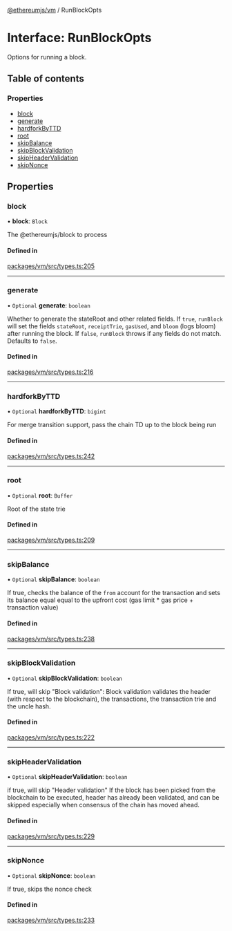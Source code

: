 [@ethereumjs/vm](../README.md) / RunBlockOpts

# Interface: RunBlockOpts

Options for running a block.

## Table of contents

### Properties

- [block](RunBlockOpts.md#block)
- [generate](RunBlockOpts.md#generate)
- [hardforkByTTD](RunBlockOpts.md#hardforkbyttd)
- [root](RunBlockOpts.md#root)
- [skipBalance](RunBlockOpts.md#skipbalance)
- [skipBlockValidation](RunBlockOpts.md#skipblockvalidation)
- [skipHeaderValidation](RunBlockOpts.md#skipheadervalidation)
- [skipNonce](RunBlockOpts.md#skipnonce)

## Properties

### block

• **block**: `Block`

The @ethereumjs/block to process

#### Defined in

[packages/vm/src/types.ts:205](https://github.com/ethereumjs/ethereumjs-monorepo/blob/master/packages/vm/src/types.ts#L205)

___

### generate

• `Optional` **generate**: `boolean`

Whether to generate the stateRoot and other related fields.
If `true`, `runBlock` will set the fields `stateRoot`, `receiptTrie`, `gasUsed`, and `bloom` (logs bloom) after running the block.
If `false`, `runBlock` throws if any fields do not match.
Defaults to `false`.

#### Defined in

[packages/vm/src/types.ts:216](https://github.com/ethereumjs/ethereumjs-monorepo/blob/master/packages/vm/src/types.ts#L216)

___

### hardforkByTTD

• `Optional` **hardforkByTTD**: `bigint`

For merge transition support, pass the chain TD up to the block being run

#### Defined in

[packages/vm/src/types.ts:242](https://github.com/ethereumjs/ethereumjs-monorepo/blob/master/packages/vm/src/types.ts#L242)

___

### root

• `Optional` **root**: `Buffer`

Root of the state trie

#### Defined in

[packages/vm/src/types.ts:209](https://github.com/ethereumjs/ethereumjs-monorepo/blob/master/packages/vm/src/types.ts#L209)

___

### skipBalance

• `Optional` **skipBalance**: `boolean`

If true, checks the balance of the `from` account for the transaction and sets its
balance equal equal to the upfront cost (gas limit * gas price + transaction value)

#### Defined in

[packages/vm/src/types.ts:238](https://github.com/ethereumjs/ethereumjs-monorepo/blob/master/packages/vm/src/types.ts#L238)

___

### skipBlockValidation

• `Optional` **skipBlockValidation**: `boolean`

If true, will skip "Block validation":
Block validation validates the header (with respect to the blockchain),
the transactions, the transaction trie and the uncle hash.

#### Defined in

[packages/vm/src/types.ts:222](https://github.com/ethereumjs/ethereumjs-monorepo/blob/master/packages/vm/src/types.ts#L222)

___

### skipHeaderValidation

• `Optional` **skipHeaderValidation**: `boolean`

if true, will skip "Header validation"
If the block has been picked from the blockchain to be executed,
header has already been validated, and can be skipped especially when
consensus of the chain has moved ahead.

#### Defined in

[packages/vm/src/types.ts:229](https://github.com/ethereumjs/ethereumjs-monorepo/blob/master/packages/vm/src/types.ts#L229)

___

### skipNonce

• `Optional` **skipNonce**: `boolean`

If true, skips the nonce check

#### Defined in

[packages/vm/src/types.ts:233](https://github.com/ethereumjs/ethereumjs-monorepo/blob/master/packages/vm/src/types.ts#L233)
